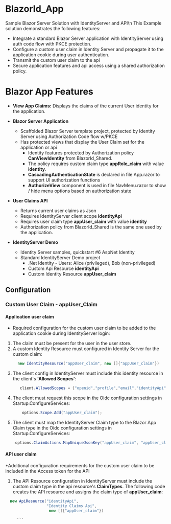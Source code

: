 # BlazorId_App
Sample Blazor Server Solution with IdentityServer and API\n
This Example solution demonstrates the following features:
* Integrate a standard Blazor Server application with IdentityServer using auth code flow with PKCE protection.
* Configure a custom user claim in Identity Server and propagate it to the application cookie during user authentication.
* Transmit the custom user claim to the api
* Secure application features and api access using a shared authorization policy.

# Blazor App Features
* **View App Claims:** Displays the claims of the current User identity for the application.

* **Blazor Server Application**
   * Scaffolded Blazor Server template project, protected by Identity Server using Authorization Code flow w/PKCE
   * Has protected views that display the User Claim set for the application or api
      * Identity features protected by Authorization policy **CanViewIdentity** from BlazorId_Shared. 
      * The policy requires custom claim type **appRole_claim** with value **identity**. 
      * **CascadingAuthenticationState** is declared in file App.razor to support UI authorization functions
      * **AuthorizeView** component is used in file NavMenu.razor to show / hide menu options based on authorization state
* **User Claims API** 
   * Returns current user claims as Json 
   * Requires IdentityServer client scope **identityApi**
   * Requires user claim type **appUser_claim** with value  **identity**
   * Authorization policy from BlazorId_Shared is the same one used by the application.
* **IdentityServer Demo** 
   * Identity Server samples, quickstart #6 AspNet Identity
   * Standard IdentityServer Demo project 
      * .Net Identity - Users: Alice (privileged), Bob (non-privileged)
      * Custom Api Resource **identityApi**
      * Custom Identity Resource **appUser_claim**
      
 ## Configuration
### Custom User Claim - appUser_Claim
#### Application user claim
   * Required configuration for the custom user claim to be added to the application cookie during IdentityServer login:
   1. The claim must be present for the user in the user store.
   2. A custom Identity Resource must configured in Identity Server for the custom claim:
         ```c#
           new IdentityResource("appUser_claim", new []{"appUser_claim"})
         ```
   3. The client config in IdentityServer must include this identity resource in the client's **'Allowed Scopes'**:
         ```c#
            client.AllowedScopes = {"openid","profile","email","identityApi","appUser_Claim"};
         ```
   4. The client must request this scope in the Oidc configuration settings in Startup.ConfigureServices:
         ```c#
             options.Scope.Add("appUser_claim"); 
         ```
   5. The client must map the IdentityServer Claim type to the Blazor App Claim type in the Oidc configuration settings in Startup.ConfigureServices:
      ```c#
       options.ClaimActions.MapUniqueJsonKey("appUser_claim", "appUser_claim");
      ```
 #### API user claim
 *Additional configuration requirements for the custom user claim to be included in the Access token for the API
   1.  The API Resource configuration in IdentityServer must include the custom claim type in the api resource's **ClaimTypes**. The following code creates the API resource and assigns the claim type of **appUser_claim**:
 ```c#
   new ApiResource("identityApi", 
                   "Identity Claims Api", 
                    new []{"appUser_claim"})
 ```

         ```

